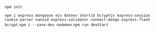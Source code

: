 `npm init`
<!-- `npm i express mongoose ejs` -->
`npm i express mongoose ejs dotenv shortid bcryptjs express-session cookie-parser nanoid express-validator connect-mongo express-flash bcrypt`
`npm i --save-dev nodemon`
`npm run devStart`
<!-- `npm i dotenv shortid`
`npm i bcrypt express-session` -->